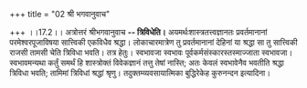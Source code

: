 +++
title = "02 श्री भगवानुवाच"

+++
।।17.2।। अत्रोत्तरं श्रीभगवानुवाच **-- त्रिविधेति।**
अयमर्थःशास्त्रतत्त्वज्ञानतः प्रवर्तमानानां परमेश्वरपूजाविषया सात्त्विकी
एकविधैव श्रद्धा। लोकाचारमात्रेण तु प्रवर्तमानानां देहिनां या श्रद्धा सा
तु सात्त्विकी राजसी तामसी चेति त्रिविधा भवति। तत्र हेतुः। स्वभावजा
स्वभावः पूर्वकर्मसंस्कारस्तस्माज्जाता स्वभावजा। स्वभावमन्यथा कर्तुं
समर्थं हि शास्त्रोक्तं विवेकज्ञानं तत्तु तेषां नास्ति; अतः केवलं
स्वभावेनैव भवतीति श्रद्धा त्रिविधा भवति; तामिमां त्रिविधां श्रद्धां
श्रृणु। तदुक्तम्व्यवसायात्मिका बुद्धिरेकेह कुरुनन्दन इत्यादिना।
